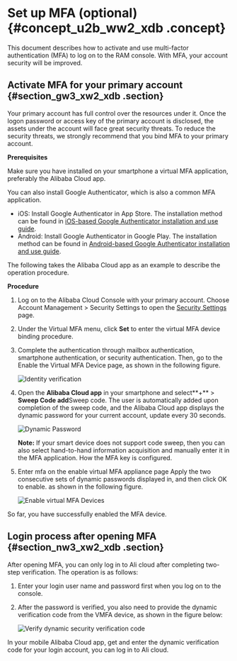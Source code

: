 # Set up MFA \(optional\) {#concept_u2b_ww2_xdb .concept}

This document describes how to activate and use multi-factor authentication \(MFA\) to log on to the RAM console. With MFA, your account security will be improved.

## Activate MFA for your primary account {#section_gw3_xw2_xdb .section}

Your primary account has full control over the resources under it. Once the logon password or access key of the primary account is disclosed, the assets under the account will face great security threats. To reduce the security threats, we strongly recommend that you bind MFA to your primary account.

**Prerequisites**

Make sure you have installed on your smartphone a virtual MFA application, preferably the Alibaba Cloud app.

You can also install Google Authenticator, which is also a common MFA application.

-   iOS: Install Google Authenticator in App Store. The installation method can be found in [iOS-based Google Authenticator installation and use guide](https://help.aliyun.com/document_detail/28668.html).
-   Android: Install Google Authenticator in Google Play. The installation method can be found in [Android-based Google Authenticator installation and use guide](https://help.aliyun.com/document_detail/28669.html).

The following takes the Alibaba Cloud app as an example to describe the operation procedure.

**Procedure**

1.  Log on to the Alibaba Cloud Console with your primary account. Choose Account Management \> Security Settings to open the [Security Settings](https://partners-intl.console.aliyun.com/#/ram) page.
2.  Under the Virtual MFA menu, click **Set** to enter the virtual MFA device binding procedure.
3.  Complete the authentication through mailbox authentication, smartphone authentication, or security authentication. Then, go to the Enable the Virtual MFA Device page, as shown in the following figure.

     ![](images/3500_en-US.png "Identity verification") 

4.  Open the **Alibaba Cloud app** in your smartphone and select**+** \> **Sweep Code add**Sweep code. The user is automatically added upon completion of the sweep code, and the Alibaba Cloud app displays the dynamic password for your current account, update every 30 seconds.

     ![](images/3501_en-US.png "Dynamic Password") 

    **Note:** If your smart device does not support code sweep, then you can also select hand-to-hand information acquisition and manually enter it in the MFA application. How the MFA key is configured.

5.  Enter mfa on the enable virtual MFA appliance page Apply the two consecutive sets of dynamic passwords displayed in, and then click OK to enable. as shown in the following figure.

     ![](images/3503_en-US.png "Enable virtual MFA Devices") 


So far, you have successfully enabled the MFA device.

## Login process after opening MFA {#section_nw3_xw2_xdb .section}

After opening MFA, you can only log in to Ali cloud after completing two-step verification. The operation is as follows:

1.  Enter your login user name and password first when you log on to the console.
2.  After the password is verified, you also need to provide the dynamic verification code from the VMFA device, as shown in the figure below:

    ![](images/3503_en-US.png "Verify dynamic security verification code")


In your mobile Alibaba Cloud app, get and enter the dynamic verification code for your login account, you can log in to Ali cloud.


